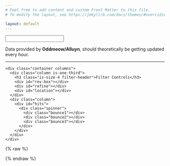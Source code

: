 ```yaml
---
# Feel free to add content and custom Front Matter to this file.
# To modify the layout, see https://jekyllrb.com/docs/themes/#overriding-theme-defaults

layout: default
---
```

<script src="https://cdn.jsdelivr.net/npm/instantsearch.js@2.2.1/dist/instantsearch.min.js"></script>
<input id="search-box">
<p>Data provided by <strong>Oddmeow/Alluyn</strong>, should theoretically be getting updated every hour.</p>
<hr class="break">

<section class="section">
  <div class="container">

    <div class="container columns">
      <div class="column is-one-third">
        <h3 class="is-size-4 filter-header">Filter Controls</h3>
        <div id="rev-box"></div>
        <div id="refine"></div>
        <div id="location"></div>
      </div>
      <div class="column">
        <div id="hits">
          <div class="spinner">
            <div class="bounce1"></div>
            <div class="bounce2"></div>
            <div class="bounce3"></div>
          </div>
        </div>
      </div>
    </div>
  </div>
</section>

{% raw %}
<script type="text/javascript">
  function getUrlParameter(name) {
    name = name.replace(/[\[]/, '\\[').replace(/[\]]/, '\\]');
    var regex = new RegExp('[\\?&]' + name + '=([^&#]*)');
    var results = regex.exec(location.search);
    return results === null ? '' : decodeURIComponent(results[1].replace(/\+/g, ' '));
  };

  const search = instantsearch({
    appId: 'R7MRY12BR6',
    apiKey: 'eb697a1a5ada3cbf96bc9279f540c0e6',
    indexName: 'shopper',
    searchParameters: {
      attributesToSnippet: ["name:30", "datadump:60"],
      facetingAfterDistinct: true,
      query: "",
      snippetEllipsisText: '[&hellip;]'
    }
  });

  search.addWidget(
    instantsearch.widgets.searchBox({
      container: '#search-box',
      placeholder: 'Search Player Shops',
      autofocus: 'true'
    })
  );

  search.addWidget(
    instantsearch.widgets.menu({
      container: '#rev-box',
      attributeName: 'location',
      operator: 'or',
      limit: 3,
      sortBy: ["count:desc", "name:asc"],
      templates: {
        header: '<h3 class="is-size-5 mb-3" style="display: block;">Store Location</h3>',
        item: '<button class="button is-outlined is-link">{{ label }}<span class="count"> ({{ count }} items)</span></button>'
      },
      transformData: function (item) {
        
        return item;
      }
    })
  );

  search.addWidget(
    instantsearch.widgets.infiniteHits({
      container: '#hits',
      templates: {
        empty: 'No results',
        item: '<h3 class="is-size-5 is-capitalized">{{{_highlightResult.name.value}}}</h3><span class="alg-text">{{#datadump}}{{{_snippetResult.datadump.value}}}{{/datadump}}{{^datadump}}{{{_snippetResult.datadump.value}}}{{/datadump}}</span><br><p class="item-details"><strong>Shop:</strong> {{shop}} |<strong> Price:</strong> {{price}} | <strong> Shop Number:</strong> {{shopnum}}</p><hr>'
      }
    })
  );

  search.addWidget(
    instantsearch.widgets.refinementList({
      container: '#refine',
      attributeName: 'enchant',
      operator: 'or',
      limit: 10,
      transformData: function (item) {
        return item;
      },
      templates: {
        header: '<h3 class="is-size-5 mb-3" style="display: block;">Enchant</h3>',
        item: '<button class="button is-outlined is-link">+{{label}} <span class="count"> ({{ count }} items)</span></button>'
      }
    })
  );
  search.addWidget(
      instantsearch.widgets.refinementList({
        container: '#location',
        attributeName: 'wornlocation',
        operator: 'or',
        limit: 10,
        transformData: function (item) {
          return item;
        },
        templates: {
          header: '<h3 class="is-size-5 mb-3" style="display: block;">Worn Location</h3>',
          item: '<button class="button is-outlined is-link">{{label}} <span class="count"> ({{ count }} items)</span></button>'
        }
      })
    );


  search.start();

</script>
{% endraw %}